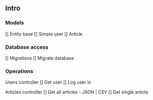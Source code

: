 ﻿
## Intro

### Models
[] Entity base
[] Simple user
[] Article

### Database access
[] Migrations
[] Migrate database

### Operations
Users controller
[] Get user
[] Log user in

Articles controller
[] Get all articles - JSON | CSV
[] Get single article

